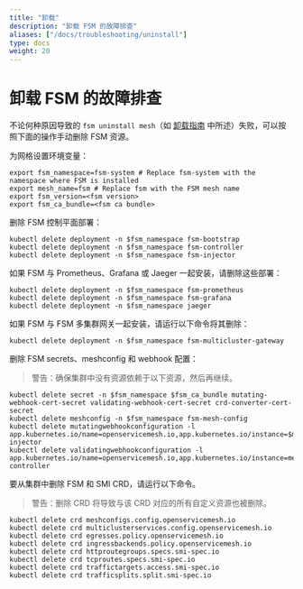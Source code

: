 ```yaml
---
title: "卸载"
description: "卸载 FSM 的故障排查"
aliases: ["/docs/troubleshooting/uninstall"]
type: docs
weight: 20
---
```


# 卸载 FSM 的故障排查

不论何种原因导致的 `fsm uninstall mesh`（如 [卸载指南](/guides/uninstall/) 中所述）失败，可以按照下面的操作手动删除 FSM 资源。

为网格设置环境变量：

```console
export fsm_namespace=fsm-system # Replace fsm-system with the namespace where FSM is installed
export mesh_name=fsm # Replace fsm with the FSM mesh name
export fsm_version=<fsm version>
export fsm_ca_bundle=<fsm ca bundle>
```

删除 FSM 控制平面部署：

```console
kubectl delete deployment -n $fsm_namespace fsm-bootstrap
kubectl delete deployment -n $fsm_namespace fsm-controller
kubectl delete deployment -n $fsm_namespace fsm-injector
```

如果 FSM 与 Prometheus、Grafana 或 Jaeger 一起安装，请删除这些部署：

```console
kubectl delete deployment -n $fsm_namespace fsm-prometheus
kubectl delete deployment -n $fsm_namespace fsm-grafana
kubectl delete deployment -n $fsm_namespace jaeger
```

如果 FSM 与 FSM 多集群网关一起安装，请运行以下命令将其删除：

```console
kubectl delete deployment -n $fsm_namespace fsm-multicluster-gateway
```

删除 FSM secrets、meshconfig 和 webhook 配置：
> 警告：确保集群中没有资源依赖于以下资源，然后再继续。

```console
kubectl delete secret -n $fsm_namespace $fsm_ca_bundle mutating-webhook-cert-secret validating-webhook-cert-secret crd-converter-cert-secret
kubectl delete meshconfig -n $fsm_namespace fsm-mesh-config
kubectl delete mutatingwebhookconfiguration -l app.kubernetes.io/name=openservicemesh.io,app.kubernetes.io/instance=$mesh_name,app.kubernetes.io/version=$fsm_version,app=fsm-injector
kubectl delete validatingwebhookconfiguration -l app.kubernetes.io/name=openservicemesh.io,app.kubernetes.io/instance=mesh_name,app.kubernetes.io/version=$fsm_version,app=fsm-controller
```

要从集群中删除 FSM 和 SMI CRD，请运行以下命令。
> 警告：删除 CRD 将导致与该 CRD 对应的所有自定义资源也被删除。
```console
kubectl delete crd meshconfigs.config.openservicemesh.io
kubectl delete crd multiclusterservices.config.openservicemesh.io
kubectl delete crd egresses.policy.openservicemesh.io
kubectl delete crd ingressbackends.policy.openservicemesh.io
kubectl delete crd httproutegroups.specs.smi-spec.io
kubectl delete crd tcproutes.specs.smi-spec.io
kubectl delete crd traffictargets.access.smi-spec.io
kubectl delete crd trafficsplits.split.smi-spec.io
```